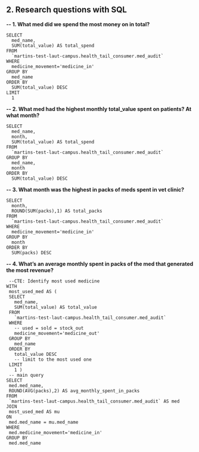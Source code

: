 ## 2. Research questions with SQL
**-- 1. What med did we spend the most money on in total?**
  
```
SELECT
  med_name,
  SUM(total_value) AS total_spend
FROM
  `martins-test-laut-campus.health_tail_consumer.med_audit`
WHERE
  medicine_movement='medicine_in'
GROUP BY
  med_name
ORDER BY
  SUM(total_value) DESC
LIMIT
  1
```
**-- 2. What med had the highest monthly total_value spent on patients? At what month?**

```
SELECT
  med_name,
  month,
  SUM(total_value) AS total_spend
FROM
  `martins-test-laut-campus.health_tail_consumer.med_audit`
GROUP BY
  med_name,
  month
ORDER BY
  SUM(total_value) DESC
```
**-- 3. What month was the highest in packs of meds spent in vet clinic?**

```
SELECT
  month,
  ROUND(SUM(packs),1) AS total_packs
FROM
  `martins-test-laut-campus.health_tail_consumer.med_audit`
WHERE
  medicine_movement='medicine_in'
GROUP BY
  month
ORDER BY
  SUM(packs) DESC
```

 **-- 4. What’s an average monthly spent in packs of the med that generated the most revenue?**
 ```
  --CTE: Identify most used medicine
WITH
  most_used_med AS (
  SELECT
    med_name,
    SUM(total_value) AS total_value
  FROM
    `martins-test-laut-campus.health_tail_consumer.med_audit`
  WHERE
    -- used = sold = stock_out
    medicine_movement='medicine_out'
  GROUP BY
    med_name
  ORDER BY
    total_value DESC
    -- limit to the most used one
  LIMIT
    1 )
  -- main query
SELECT
  med.med_name,
  ROUND(AVG(packs),2) AS avg_monthly_spent_in_packs
FROM
  `martins-test-laut-campus.health_tail_consumer.med_audit` AS med
JOIN
  most_used_med AS mu
ON
  med.med_name = mu.med_name
WHERE
  med.medicine_movement='medicine_in'
GROUP BY
  med.med_name
```
